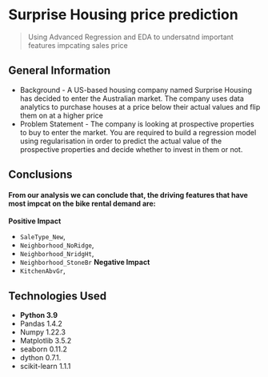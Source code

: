 # Surprise Housing price prediction
> Using Advanced Regression and EDA to undersatnd important features impcating sales price



## General Information
- Background - A US-based housing company named Surprise Housing has decided to enter the Australian market. The company uses data analytics to purchase houses at a price below their actual values and flip them on at a higher price
- Problem Statement - The company is looking at prospective properties to buy to enter the market. You are required to build a regression model using regularisation in order to predict the actual value of the prospective properties and decide whether to invest in them or not.


## Conclusions
#### From our analysis we can conclude that, the driving features that have most impcat on the bike rental demand are:
**Positive Impact**
- `SaleType_New`,
- `Neighborhood_NoRidge`,
- `Neighborhood_NridgHt`,
- `Neighborhood_StoneBr`
**Negative Impact**
- `KitchenAbvGr`,


## Technologies Used
* **Python 3.9**
* Pandas 1.4.2
* Numpy 1.22.3
* Matplotlib 3.5.2
* seaborn 0.11.2
* dython 0.7.1.
* scikit-learn 1.1.1

